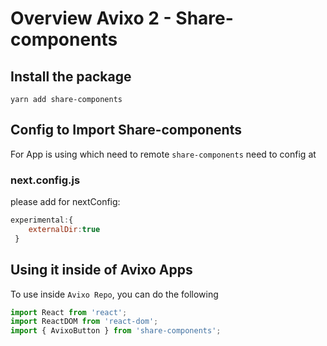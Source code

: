 # Overview Avixo 2 - Share-components

## Install the package
```plaintext
yarn add share-components
```
## Config to Import Share-components
For App is using which need to remote `share-components` need to config at <h3>next.config.js </h3>
please add for nextConfig:
```js
experimental:{
    externalDir:true
 }
```

## Using it inside of Avixo Apps

To use inside `Avixo Repo`, you can do the following

```js
import React from 'react';
import ReactDOM from 'react-dom';
import { AvixoButton } from 'share-components';
```